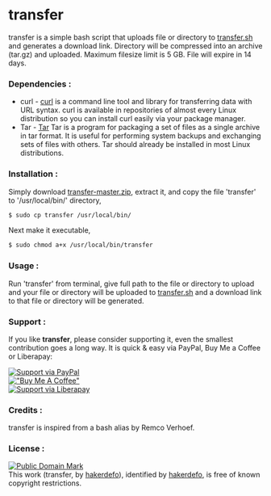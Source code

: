 # transfer
transfer is a simple bash script that uploads file or directory to [transfer.sh] and generates a download link. Directory will be compressed into an archive (tar.gz) and uploaded. Maximum filesize limit is 5 GB. File will expire in 14 days.


### Dependencies :
- curl - [curl] is a command line tool and library for transferring data with URL syntax. curl is available in repositories of almost every Linux distribution so you can install curl easily via your package manager.
- Tar - [Tar] Tar is a program for packaging a set of files as a single archive in tar format. It is useful for performing system backups and exchanging sets of files with others. Tar should already be installed in most Linux distributions.


### Installation :
Simply download [transfer-master.zip], extract it, and copy the file 'transfer' to '/usr/local/bin/' directory,
 ```sh
$ sudo cp transfer /usr/local/bin/
 ```
Next make it executable,
```sh
$ sudo chmod a+x /usr/local/bin/transfer
```


### Usage :
Run 'transfer' from terminal, give full path to the file or directory to upload and your file or directory will be uploaded to [transfer.sh] and a download link to that file or directory will be generated.


### Support :

If you like **transfer**, please consider supporting it, even the smallest contribution goes a long way. It is quick & easy via PayPal, Buy Me a Coffee or Liberapay:  

[![Support via PayPal](https://cdn.jsdelivr.net/gh/twolfson/paypal-github-button@1.0.0/dist/button.svg)](https://paypal.me/hakerdefo)  
[!["Buy Me A Coffee"](https://user-images.githubusercontent.com/1376749/120938564-50c59780-c6e1-11eb-814f-22a0399623c5.png)](https://www.buymeacoffee.com/hakerdefo)  
[![Support via Liberapay](https://liberapay.com/assets/widgets/donate.svg)](https://liberapay.com/hakerdefo/donate)  


### Credits :
transfer is inspired from a bash alias by Remco Verhoef.


### License :
[![Public Domain Mark](http://i.creativecommons.org/p/mark/1.0/88x31.png)](http://creativecommons.org/publicdomain/mark/1.0/)  
This work (<span property="dct:title">transfer</span>, by [<span property="dct:title">hakerdefo</span>](https://github.com/hakerdefo/transfer)), identified by [<span property="dct:title">hakerdefo</span>](https://hakerdefo.blogspot.com), is free of known copyright restrictions.

[transfer.sh]:https://transfer.sh
[curl]:http://curl.haxx.se
[Tar]:https://www.gnu.org/software/tar/
[transfer-master.zip]:https://github.com/hakerdefo/transfer/archive/master.zip

